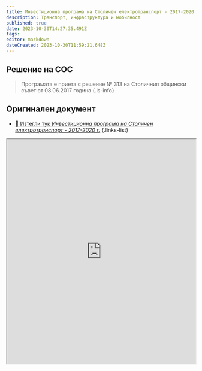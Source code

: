 ```yaml
---
title: Инвестиционна програма на Столичен електротранспорт - 2017-2020
description: Транспорт, инфраструктура и мобилност
published: true
date: 2023-10-30T14:27:35.491Z
tags: 
editor: markdown
dateCreated: 2023-10-30T11:59:21.648Z
---
```


## Решение на СОС
> Програмата е приета с решение № 313 на Столичния общински съвет от 08.06.2017 година
{.is-info}


## Оригинален документ
- [:memo: Изтегли тук *Инвестиционна програма на Столичен електротранспорт - 2017-2020 г.*](https://drive.google.com/file/d/1G6jOzy0qb_-z6ZukFZ7yl4iZ0jg_d9xK/view?usp=share_link)
{.links-list}

<iframe src="https://drive.google.com/file/d/1G6jOzy0qb_-z6ZukFZ7yl4iZ0jg_d9xK/preview" width="100%" height="600px"></iframe>

